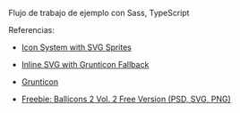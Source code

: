 Flujo de trabajo de ejemplo con Sass, TypeScript

Referencias:

* [Icon System with SVG Sprites](https://css-tricks.com/svg-sprites-use-better-icon-fonts/)

* [Inline SVG with Grunticon Fallback](https://css-tricks.com/inline-svg-grunticon-fallback/)

* [Grunticon](http://www.grunticon.com/)

* [Freebie: Ballicons 2 Vol. 2 Free Version (PSD, SVG, PNG)](http://tympanus.net/codrops/2014/10/27/freebie-ballicons-2-vol-2/)




 

